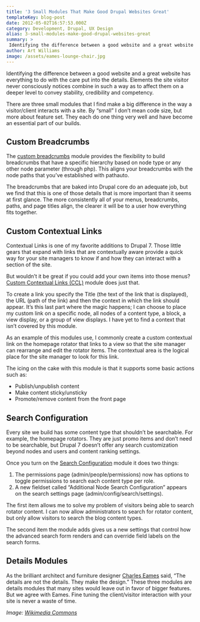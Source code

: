 ```yaml
---
title: '3 Small Modules That Make Good Drupal Websites Great'
templateKey: blog-post
date: 2012-05-02T16:57:53.000Z
category: Development, Drupal, UX Design
alias: 3-small-modules-make-good-drupal-websites-great
summary: > 
 Identifying the difference between a good website and a great website has everything to do with the care put into the details. Elements the site visitor never consciously notices combine in such a way as to affect them on a deeper level to convey stability, credibility and competency.
author: Art Williams
image: /assets/eames-lounge-chair.jpg
---
```


Identifying the difference between a good website and a great website has everything to do with the care put into the details. Elements the site visitor never consciously notices combine in such a way as to affect them on a deeper level to convey stability, credibility and competency.

There are three small modules that I find make a big difference in the way a visitor/client interacts with a site. By “small” I don’t mean code size, but more about feature set. They each do one thing very well and have become an essential part of our builds.

Custom Breadcrumbs
------------------

The [custom breadcrumbs](https://www.drupal.org/project/custom_breadcrumbs) module provides the flexibility to build breadcrumbs that have a specific hierarchy based on node type or any other node parameter (through php). This aligns your breadcrumbs with the node paths that you’ve established with pathauto.

The breadcrumbs that are baked into Drupal core do an adequate job, but we find that this is one of those details that is more important than it seems at first glance. The more consistently all of your menus, breadcrumbs, paths, and page titles align, the clearer it will be to a user how everything fits together.

Custom Contextual Links
-----------------------

Contextual Links is one of my favorite additions to Drupal 7. Those little gears that expand with links that are contextually aware provide a quick way for your site managers to know if and how they can interact with a section of the site.

But wouldn’t it be great if you could add your own items into those menus? [Custom Contextual Links (CCL)](https://www.drupal.org/project/ccl) module does just that.

To create a link you specify the Title (the text of the link that is displayed), the URL (path of the link) and then the context in which the link should appear. It’s this last part where the magic happens; I can choose to place my custom link on a specific node, all nodes of a content type, a block, a view display, or a group of view displays. I have yet to find a context that isn’t covered by this module.

As an example of this modules use, I commonly create a custom contextual link on the homepage rotator that links to a view so that the site manager can rearrange and edit the rotator items. The contextual area is the logical place for the site manager to look for this link.

The icing on the cake with this module is that it supports some basic actions such as:

*   Publish/unpublish content
*   Make content sticky/unsticky
*   Promote/remove content from the front page

Search Configuration
--------------------

Every site we build has some content type that shouldn’t be searchable. For example, the homepage rotators. They are just promo items and don’t need to be searchable, but Drupal 7 doesn’t offer any search customization beyond nodes and users and content ranking settings.

Once you turn on the [Search Configuration](https://www.drupal.org/project/search_config) module it does two things:

1.  The permissions page (admin/people/permissions) now has options to toggle permissions to search each content type per role.
2.  A new fieldset called “Additional Node Search Configuration” appears on the search settings page (admin/config/search/settings).

The first item allows me to solve my problem of visitors being able to search rotator content. I can now allow administrators to search for rotator content, but only allow visitors to search the blog content types.

The second item the module adds gives us a new settings that control how the advanced search form renders and can override field labels on the search forms.

Details Modules
---------------

As the brilliant architect and furniture designer [Charles Eames](https://en.wikipedia.org/wiki/Charles_and_Ray_Eames) said, “The details are not the details. They make the design.” These three modules are details modules that many sites would leave out in favor of bigger features. But we agree with Eames. Fine tuning the client/visitor interaction with your site is never a waste of time.

_Image: [Wikimedia Commons](https://commons.wikimedia.org/wiki/Main_Page)_